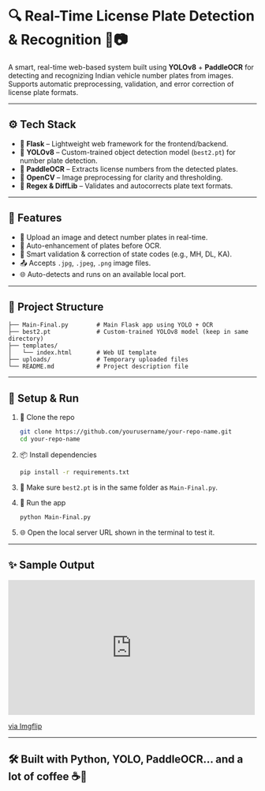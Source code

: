# 🔍 Real-Time License Plate Detection & Recognition 🚗📷

A smart, real-time web-based system built using **YOLOv8** + **PaddleOCR** for detecting and recognizing Indian vehicle number plates from images. Supports automatic preprocessing, validation, and error correction of license plate formats.

---

## ⚙️ Tech Stack
- 🔧 **Flask** – Lightweight web framework for the frontend/backend.
- 🧠 **YOLOv8** – Custom-trained object detection model (`best2.pt`) for number plate detection.
- 📝 **PaddleOCR** – Extracts license numbers from the detected plates.
- 📸 **OpenCV** – Image preprocessing for clarity and thresholding.
- 🔡 **Regex & DiffLib** – Validates and autocorrects plate text formats.

---

## 🚀 Features
- 📸 Upload an image and detect number plates in real-time.
- 🧽 Auto-enhancement of plates before OCR.
- 🧾 Smart validation & correction of state codes (e.g., MH, DL, KA).
- 📤 Accepts `.jpg`, `.jpeg`, `.png` image files.
- 🌐 Auto-detects and runs on an available local port.

---

## 📁 Project Structure
```
├── Main-Final.py        # Main Flask app using YOLO + OCR
├── best2.pt             # Custom-trained YOLOv8 model (keep in same directory)
├── templates/
│   └── index.html       # Web UI template
├── uploads/             # Temporary uploaded files
└── README.md            # Project description file
```

---

## 🔧 Setup & Run
1. 🔽 Clone the repo  
   ```bash
   git clone https://github.com/yourusername/your-repo-name.git
   cd your-repo-name
   ```

2. 📦 Install dependencies  
   ```bash
   pip install -r requirements.txt
   ```

3. 🧠 Make sure `best2.pt` is in the same folder as `Main-Final.py`.

4. 🚀 Run the app  
   ```bash
   python Main-Final.py
   ```

5. 🌐 Open the local server URL shown in the terminal to test it.

---

## ✨ Sample Output  
<div style="width:500px;max-width:100%;"><div style="height:0;padding-bottom:54.6%;position:relative;"><iframe width="500" height="273" style="position:absolute;top:0;left:0;width:100%;height:100%;" frameBorder="0" src="https://imgflip.com/embed/9xgexf"></iframe></div><p><a href="https://imgflip.com/gif/9xgexf">via Imgflip</a></p></div>

---

## 🛠 Built with Python, YOLO, PaddleOCR... and a lot of coffee ☕🐍
